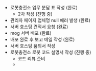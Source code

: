 -  로봇충전소 업무 분담 표 작성 (완료) 
	- 2차 작성 (진행 중)
-  관리자 페이지 업체명 null 에러 발생 (완료)
-  서버 호스팅 견적서 요청 (완료)
-  mog 서버 배포 (완료)
-  배포 완료 후 보고 메일 작성 (완료)
-  서버 호스팅 품의서 작성 
- 로봇충전소 로봇 코드 설명서 작성 (진행 중)
	- 코드 리뷰 준비
	- 